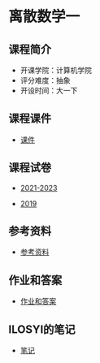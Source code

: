 # 离散数学一

## 课程简介

- 开课学院：计算机学院
- 评分难度：抽象
- 开设时间：大一下

## 课程课件

- [课件](https://github.com/YuhangChen1/HUSR-CS-Learning/tree/master/%E7%A6%BB%E6%95%A3%E6%95%B0%E5%AD%A6%E4%B8%80/ppt)

## 课程试卷

- [2021-2023](https://github.com/YuhangChen1/HUSR-CS-Learning/tree/master/%E7%A6%BB%E6%95%A3%E6%95%B0%E5%AD%A6%E4%B8%80/%E5%BE%80%E5%B9%B4%E9%A2%98)

- [2019](https://github.com/Ilosyi/Hust-CS-Learning-Library/blob/main/IB%20%E7%A6%BB%E6%95%A3%E6%95%B0%E5%AD%A6(%E4%B8%80)/%E7%A6%BB%E6%95%A3%E6%95%B0%E5%AD%A62019-2020%E8%AF%95%E5%8D%B7.pdf)

## 参考资料

- [参考资料](https://github.com/YuhangChen1/HUSR-CS-Learning/tree/master/%E7%A6%BB%E6%95%A3%E6%95%B0%E5%AD%A6%E4%B8%80/%E5%8F%82%E8%80%83%E4%B9%A6%E7%B1%8D%E5%92%8C%E8%AF%BE%E6%9C%AC)

## 作业和答案

- [作业和答案](https://github.com/YuhangChen1/HUSR-CS-Learning/tree/master/%E7%A6%BB%E6%95%A3%E6%95%B0%E5%AD%A6%E4%B8%80/%E4%BD%9C%E4%B8%9A%E5%92%8C%E7%AD%94%E6%A1%88)

## ILOSYI的笔记

- [笔记](https://github.com/Ilosyi/Hust-CS-Learning-Library/blob/main/IB%20%E7%A6%BB%E6%95%A3%E6%95%B0%E5%AD%A6(%E4%B8%80)/%E7%A6%BB%E6%95%A3%E6%95%B0%E5%AD%A6%EF%BC%88%E4%B8%8A%EF%BC%89%E7%AC%94%E8%AE%B0%20losyi.pdf)
